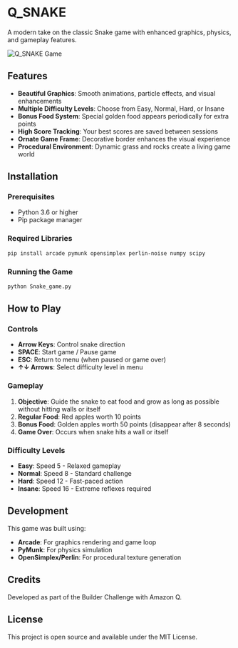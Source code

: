 # Q_SNAKE

A modern take on the classic Snake game with enhanced graphics, physics, and gameplay features.

![Q_SNAKE Game](https://github.com/yourusername/Q_SNAKE/raw/main/screenshot.png)

## Features

- **Beautiful Graphics**: Smooth animations, particle effects, and visual enhancements
- **Multiple Difficulty Levels**: Choose from Easy, Normal, Hard, or Insane
- **Bonus Food System**: Special golden food appears periodically for extra points
- **High Score Tracking**: Your best scores are saved between sessions
- **Ornate Game Frame**: Decorative border enhances the visual experience
- **Procedural Environment**: Dynamic grass and rocks create a living game world

## Installation

### Prerequisites

- Python 3.6 or higher
- Pip package manager

### Required Libraries

```bash
pip install arcade pymunk opensimplex perlin-noise numpy scipy
```

### Running the Game

```bash
python Snake_game.py
```

## How to Play

### Controls

- **Arrow Keys**: Control snake direction
- **SPACE**: Start game / Pause game
- **ESC**: Return to menu (when paused or game over)
- **↑↓ Arrows**: Select difficulty level in menu

### Gameplay

1. **Objective**: Guide the snake to eat food and grow as long as possible without hitting walls or itself
2. **Regular Food**: Red apples worth 10 points
3. **Bonus Food**: Golden apples worth 50 points (disappear after 8 seconds)
4. **Game Over**: Occurs when snake hits a wall or itself

### Difficulty Levels

- **Easy**: Speed 5 - Relaxed gameplay
- **Normal**: Speed 8 - Standard challenge
- **Hard**: Speed 12 - Fast-paced action
- **Insane**: Speed 16 - Extreme reflexes required

## Development

This game was built using:
- **Arcade**: For graphics rendering and game loop
- **PyMunk**: For physics simulation
- **OpenSimplex/Perlin**: For procedural texture generation

## Credits

Developed as part of the Builder Challenge with Amazon Q.

## License

This project is open source and available under the MIT License.